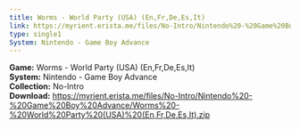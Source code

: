 ```yaml
---
title: Worms - World Party (USA) (En,Fr,De,Es,It)
link: https://myrient.erista.me/files/No-Intro/Nintendo%20-%20Game%20Boy%20Advance/Worms%20-%20World%20Party%20(USA)%20(En,Fr,De,Es,It).zip
type: single1
System: Nintendo - Game Boy Advance
---
```

<b>Game:</b> Worms - World Party (USA) (En,Fr,De,Es,It)<br>
<b>System:</b> Nintendo - Game Boy Advance<br>
<b>Collection:</b> No-Intro<br>
<b>Download:</b> https://myrient.erista.me/files/No-Intro/Nintendo%20-%20Game%20Boy%20Advance/Worms%20-%20World%20Party%20(USA)%20(En,Fr,De,Es,It).zip
